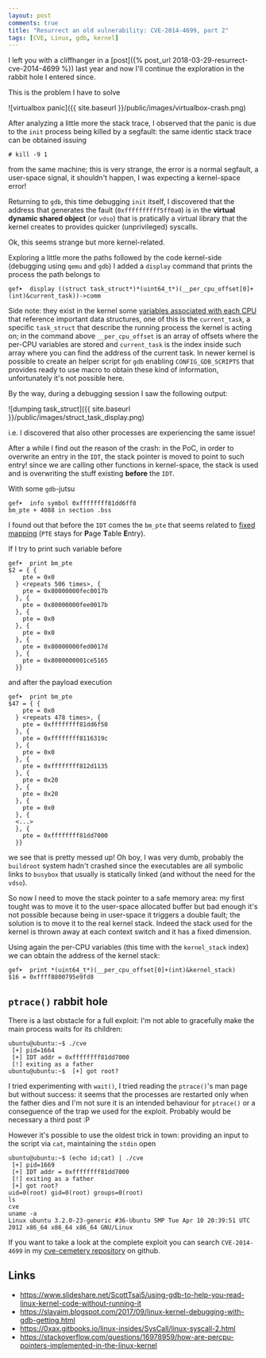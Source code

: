 ```yaml
---
layout: post
comments: true
title: "Resurrect an old vulnerability: CVE-2014-4699, part 2"
tags: [CVE, Linux, gdb, kernel]
---
```


I left you with a cliffhanger in a [post]({% post_url 2018-03-29-resurrect-cve-2014-4699 %}) last year and now I'll continue
the exploration in the rabbit hole I entered since.

This is the problem I have to solve

![virtualbox panic]({{ site.baseurl }}/public/images/virtualbox-crash.png)

After analyzing a little more the stack trace, I observed that the panic is due
to the ``init`` process being killed by a segfault: the same identic stack trace
can be obtained issuing

```
# kill -9 1
```

from the same machine; this is very strange, the error is a normal segfault, a user-space
signal, it shouldn't happen, I was expecting a kernel-space error!

Returning to ``gdb``, this time debugging ``init`` itself, I discovered that the
address that generates the fault (``0xffffffffff5ff0a0``) is in the **virtual dynamic shared object**
(or ``vdso``) that is pratically a virtual library that the kernel creates to provides
quicker (unprivileged) syscalls.

Ok, this seems strange but more kernel-related.

Exploring a little more the paths followed by the code kernel-side (debugging using
``qemu`` and ``gdb``) I added a ``display`` command that prints the process
the path belongs to

```
gef➤  display ((struct task_struct*)*(uint64_t*)(__per_cpu_offset[0]+(int)&current_task))->comm
```

Side note: they exist in the kernel some [variables associated with each CPU](https://0xax.gitbooks.io/linux-insides/Concepts/linux-cpu-1.html)
that reference
important data structures, one of this is the ``current_task``, a specific ``task_struct``
that describe the running process the kernel is acting on; in the command above ``__per_cpu_offset``
is an array of offsets where the per-CPU variables are stored and ``current_task`` is the index
inside such array where you can find the address of the current task. In newer kernel
is possible to create an helper script for ``gdb`` enabling ``CONFIG_GDB_SCRIPTS`` that
provides ready to use macro to obtain these kind of information,
unfortunately it's not possible here.

By the way, during a debugging session I saw the following output:

![dumping task_struct]({{ site.baseurl }}/public/images/struct_task_display.png)

i.e. I discovered that also other processes are experiencing the same issue!

After a while I find out the reason of the crash: in the PoC, in order to overwrite
an entry in the ``IDT``, the stack pointer is moved to point to such entry! since
we are calling other functions in kernel-space, the stack is used and is overwriting
the stuff existing **before** the ``IDT``.

With some ``gdb``-jutsu

```
gef➤  info symbol 0xffffffff81dd6ff8
bm_pte + 4088 in section .bss
```

I found out that before the ``IDT`` comes the ``bm_pte`` that seems related to
[fixed mapping](https://0xax.gitbooks.io/linux-insides/content/MM/linux-mm-2.html)
 (``PTE`` stays for **P**age **T**able **E**ntry).

If I try to print such variable before

```
gef➤  print bm_pte
$2 = { {
    pte = 0x0
  } <repeats 506 times>, {
    pte = 0x80000000fec0017b
  }, {
    pte = 0x80000000fee0017b
  }, {
    pte = 0x0
  }, {
    pte = 0x0
  }, {
    pte = 0x80000000fed0017d
  }, {
    pte = 0x8000000001ce5165
  }}
```

and after the payload execution

```
gef➤  print bm_pte
$47 = { {
    pte = 0x0
  } <repeats 478 times>, {
    pte = 0xffffffff81dd6f50
  }, {
    pte = 0xffffffff8116319c
  }, {
    pte = 0x0
  }, {
    pte = 0xffffffff812d1135
  }, {
    pte = 0x20
  }, {
    pte = 0x20
  }, {
    pte = 0x0
  }, {
  <...>
  }, {
    pte = 0xffffffff81dd7000
  }}
```

we see that is pretty messed up! Oh boy, I was very dumb, probably the ``buildroot``
system hadn't crashed since the executables are all symbolic links to ``busybox``
that usually is statically linked (and without the need for the ``vdso``).

So now I need to move the stack pointer to a safe memory area: my first tought was
to move it to the user-space allocated buffer but bad enough it's not possible
because being in user-space it triggers a double fault; the solution is to
move it to the real kernel stack. Indeed the stack used for the kernel is
thrown away at each context switch and it has a fixed dimension.

Using again the per-CPU variables (this time with the ``kernel_stack`` index)
we can obtain the address of the kernel stack:

```
gef➤  print *(uint64_t*)(__per_cpu_offset[0]+(int)&kernel_stack)
$16 = 0xffff8800795e9fd8
```

## ``ptrace()`` rabbit hole

There is a last obstacle for a full exploit: I'm not able to gracefully make the main process waits for its
children:

```
ubuntu@ubuntu:~$ ./cve 
 [+] pid=1664
 [+] IDT addr = 0xffffffff81dd7000
 [!] exiting as a father
ubuntu@ubuntu:~$  [+] got root?
```

I tried experimenting with ``wait()``, I tried reading the ``ptrace()``'s man page
but without success: it seems that the processes are restarted only when the father
dies and I'm not sure it is an intended behaviour for ``ptrace()`` or a conseguence
of the trap we used for the exploit. Probably would be necessary a third post :P

However it's possible to use the oldest trick in town: providing an input to
the script via ``cat``, maintaining the ``stdin`` open

```
ubuntu@ubuntu:~$ (echo id;cat) | ./cve 
 [+] pid=1669
 [+] IDT addr = 0xffffffff81dd7000
 [!] exiting as a father
 [+] got root?
uid=0(root) gid=0(root) groups=0(root)
ls
cve 
uname -a
Linux ubuntu 3.2.0-23-generic #36-Ubuntu SMP Tue Apr 10 20:39:51 UTC 2012 x86_64 x86_64 x86_64 GNU/Linux
```

If you want to take a look at the complete exploit you can search ``CVE-2014-4699`` in my
[cve-cemetery repository](https://github.com/gipi/cve-cemetery) on github.

## Links

 - https://www.slideshare.net/ScottTsai5/using-gdb-to-help-you-read-linux-kernel-code-without-running-it
 - https://slavaim.blogspot.com/2017/09/linux-kernel-debugging-with-gdb-getting.html
 - https://0xax.gitbooks.io/linux-insides/SysCall/linux-syscall-2.html
 - https://stackoverflow.com/questions/16978959/how-are-percpu-pointers-implemented-in-the-linux-kernel

